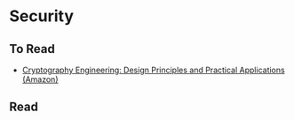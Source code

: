 Security
========

To Read
-------

* [Cryptography Engineering: Design Principles and Practical Applications (Amazon)](http://www.amazon.com/Cryptography-Engineering-Principles-Practical-Applications-ebook/dp/B004NSW9JU/ref=sr_1_1?s=digital-text&ie=UTF8&qid=1439609311&sr=1-1&keywords=cryptography+engineering)


Read
----

